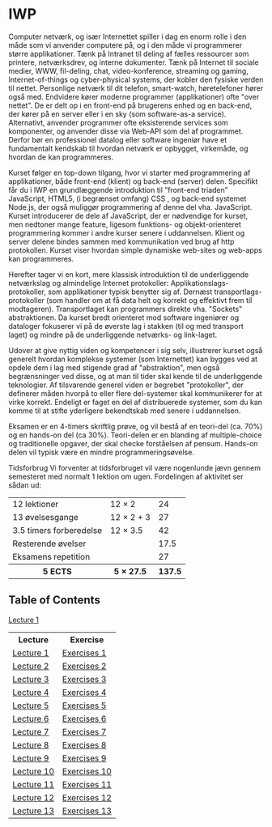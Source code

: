 # IWP

Computer netværk, og især Internettet spiller i dag en enorm rolle i den måde som vi anvender computere på, og i den måde vi programmerer større applikationer. Tænk på Intranet til deling af fælles ressourcer som printere, netværksdrev, og interne dokumenter. Tænk på Internet til sociale medier, WWW, fil-deling, chat, video-konference, streaming og gaming, Internet-of-things og cyber-physical systems, der kobler den fysiske verden til nettet. Personlige netværk til dit telefon, smart-watch, høretelefoner hører også med. Endvidere kører moderne programmer (applikationer) ofte "over nettet". De er delt op i en front-end på brugerens enhed og en back-end, der kører på en server eller i en sky (som software-as-a service).  Alternativt, anvender programmer ofte eksisterende services som komponenter, og anvender disse via Web-API som del af programmet.  Derfor bør en professionel datalog eller software ingeniør have et fundamentalt kendskab til hvordan netværk er opbygget, virkemåde, og hvordan de kan programmeres. 

Kurset følger en top-down tilgang, hvor vi starter med programmering af applikationer, både front-end (klient) og back-end (server) delen. Specifikt får du i IWP en grundlæggende introduktion til ”front-end triaden” JavaScript, HTML5, (i begrænset omfang) CSS , og back-end systemet Node.js, der også muliggør programmering af denne del vha. JavaScript. Kurset introducerer de dele af JavaScript, der er nødvendige for kurset, men nedtoner mange feature, ligesom funktions- og objekt-orienteret programmering kommer i andre kurser senere i uddannelsen. Klient og server delene bindes sammen med kommunikation ved brug af http protokollen. Kurset viser hvordan simple dynamiske web-sites og web-apps kan programmeres.  

Herefter tager vi en kort, mere klassisk introduktion til de underliggende netværkslag og almindelige Internet protokoller: Applikationslags-protokoller, som applikationer typisk benytter sig af. Dernæst transportlags-protokoller (som handler om at få data helt og korrekt og effektivt frem til modtageren).  Transportlaget kan programmers direkte vha. "Sockets" abstraktionen.  Da kurset bredt orienteret mod software ingeniører og dataloger fokuserer vi på de øverste lag i stakken (til og med transport laget) og mindre på de underliggende netværks- og link-laget.

Udover at give nyttig viden og kompetencer i sig selv, illustrerer kurset også generelt hvordan komplekse systemer (som Internettet) kan bygges ved at opdele dem i lag med stigende grad af "abstraktion", men også begrænsninger ved disse, og at man til tider skal kende til de underliggende teknologier. Af tilsvarende generel viden er begrebet "protokoller", der definerer måden hvorpå to eller flere del-systemer skal kommunikerer for at virke korrekt.  Endeligt er faget en del af distribuerede systemer, som du kan komme til at stifte yderligere bekendtskab med senere i uddannelsen. 

Eksamen er en 4-timers skriftlig prøve, og vil bestå af en teori-del (ca. 70%) og en hands-on del (ca 30%). Teori-delen er en blanding af multiple-choice og traditionelle opgaver, der skal checke forståelsen af pensum. Hands-on delen vil typisk være en mindre programmeringsøvelse.

 

Tidsforbrug Vi forventer at tidsforbruget vil være nogenlunde jævn gennem semesteret med normalt 1 lektion om ugen. Fordelingen af aktivitet ser sådan ud:

<table>
<tr>
  <td>12 lektioner</td><td>12 × 2</td><td>24</td>
</tr>
<tr>
  <td>13 øvelsesgange</td><td>12 × 2 + 3</td><td>27</td>
</tr>
<tr>
  <td>3.5 timers forberedelse</td><td>12 × 3.5</td><td>42</td>
</tr>
<tr>
  <td>Resterende øvelser</td><td></td><td>17.5</td>
</tr>
<tr>
  <td>Eksamens repetition</td><td></td><td>27</td>
</tr>
<tr>
  <th>5 ECTS</th><th>5 × 27.5</th><th>137.5</th>
</tr>
</table>

## Table of Contents

<table>
<tr><th>Lecture</th><th>Exercise</th></tr>

<a href="./lectures/1/README.md">Lecture 1</a>


<tr><td><a href="./lectures/1/README.md">Lecture 1</a></td><td><a href="./exercises/1/README.md">Exercises 1</a></td></tr>
<tr><td><a href="./lectures/2/README.md">Lecture 2</a></td><td><a href="./exercises/2/README.md">Exercises 2</a></td></tr>
<tr><td><a href="./lectures/3/README.md">Lecture 3</a></td><td><a href="./exercises/3/README.md">Exercises 3</a></td></tr>
<tr><td><a href="./lectures/4/README.md">Lecture 4</a></td><td><a href="./exercises/4/README.md">Exercises 4</a></td></tr>
<tr><td><a href="./lectures/5/README.md">Lecture 5</a></td><td><a href="./exercises/5/README.md">Exercises 5</a></td></tr>
<tr><td><a href="./lectures/6/README.md">Lecture 6</a></td><td><a href="./exercises/6/README.md">Exercises 6</a></td></tr>
<tr><td><a href="./lectures/7/README.md">Lecture 7</a></td><td><a href="./exercises/7/README.md">Exercises 7</a></td></tr>
<tr><td><a href="./lectures/8/README.md">Lecture 8</a></td><td><a href="./exercises/8/README.md">Exercises 8</a></td></tr>
<tr><td><a href="./lectures/9/README.md">Lecture 9</a></td><td><a href="./exercises/9/README.md">Exercises 9</a></td></tr>
<tr><td><a href="./lectures/10/README.md">Lecture 10</a></td><td><a href="./exercises/10/README.md">Exercises 10</a></td></tr>
<tr><td><a href="./lectures/11/README.md">Lecture 11</a></td><td><a href="./exercises/11/README.md">Exercises 11</a></td></tr>
<tr><td><a href="./lectures/12/README.md">Lecture 12</a></td><td><a href="./exercises/12/README.md">Exercises 12</a></td></tr>
<tr><td><a href="./lectures/13/README.md">Lecture 13</a></td><td><a href="./exercises/13/README.md">Exercises 13</a></td></tr>
<table>